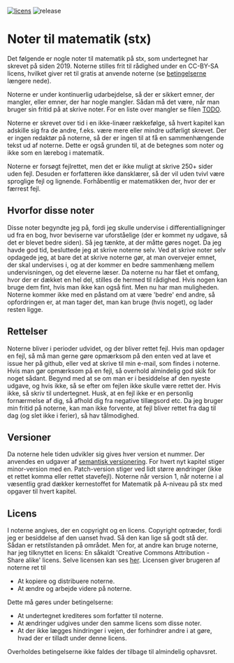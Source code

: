 [![licens](https://img.shields.io/badge/licens-CC--BY--SA--4.0-green)](https://creativecommons.org/licenses/by-sa/4.0/) ![release](https://img.shields.io/github/v/release/jechla/Noter-til-matematik-stx)
# Noter til matematik (stx)

Det følgende er nogle noter til matematik på stx, som undertegnet har skrevet på siden 2019. Noterne stilles frit til rådighed under en CC-BY-SA licens, hvilket giver ret til gratis at anvende noterne (se [betingelserne](#licens) længere nede).

Noterne er under kontinuerlig udarbejdelse, så der er sikkert emner, der mangler, eller emner, der har nogle mangler. Sådan må det være, når man bruger sin fritid på at skrive noter. For en liste over mangler se filen [TODO](TODO.md). 

Noterne er skrevet over tid i en ikke-linæer rækkefølge, så hvert kapitel kan adskille sig fra de andre, f.eks. være mere eller mindre udførligt skrevet. Der er ingen redaktør på noterne, så der er ingen til at få en sammenhængende tekst ud af noterne. Dette er også grunden til, at de betegnes som noter og ikke som en lærebog i matematik.

Noterne er forsøgt fejlrettet, men det er ikke muligt at skrive 250+ sider uden fejl. Desuden er forfatteren ikke dansklærer, så der vil uden tvivl være sproglige fejl og lignende. Forhåbentlig er matematikken der, hvor der er færrest fejl.

## Hvorfor disse noter
Disse noter begyndte jeg på, fordi jeg skulle undervise i differentialligninger ud fra en bog, hvor beviserne var uforståelige (der er kommet ny udgave, så det er blevet bedre siden). Så jeg tænkte, at der måtte gøres noget. Da jeg havde god tid, besluttede jeg at skrive noterne selv. Ved at skrive noter selv opdagede jeg, at bare det at skrive noterne gør, at man overvejer emnet, der skal undervises i, og at der kommer en bedre sammenhæng mellem undervisningen, og det eleverne læser. Da noterne nu har fået et omfang, hvor der er dækket en hel del, stilles de hermed til rådighed. Hvis nogen kan bruge dem fint, hvis man ikke kan også fint. Men nu har man muligheden. Noterne kommer ikke med en påstand om at være 'bedre' end andre, så opfordringen er, at man tager det, man kan bruge (hvis noget), og lader resten ligge.

## Rettelser
Noterne bliver i perioder udvidet, og der bliver rettet fejl. Hvis man opdager en fejl, så må man gerne gøre opmærksom på den enten ved at lave et issue her på github, eller ved at skrive til min e-mail, som findes i noterne. Hvis man gør opmærksom på en fejl, så overhold almindelig god skik for noget sådant. Begynd med at se om man er i besiddelse af den nyeste udgave, og hvis ikke, så se efter om fejlen ikke skulle være rettet der.  Hvis ikke, så skriv til undertegnet. Husk, at en fejl ikke er en personlig fornærmelse af dig, så afhold dig fra negative tillægsord etc. Da jeg bruger min fritid på noterne, kan man ikke forvente, at fejl bliver rettet fra dag til dag (og slet ikke i ferier), så hav tålmodighed. 

## Versioner
Da noterne hele tiden udvikler sig gives hver version et nummer. Der anvendes en udgaver af [semantisk versionering][semver]. For hvert nyt kapitel stiger minor-version med en. Patch-version stiger ved lidt større ændringer (ikke et rettet komma eller rettet stavefejl). Noterne når version 1, når noterne i al væsentlig grad dækker kernestoffet for Matematik på A-niveau på stx med opgaver til hvert kapitel. 

## Licens
 I noterne angives, der en copyright og en licens. Copyright optræder, fordi jeg er besiddelse af den uanset hvad. Så den kan lige så godt stå der. Sådan er retstilstanden på området. Men for, at andre kan bruge noterne, har jeg tilknyttet en licens: En såkaldt 'Creative Commons Attribution - Share alike' licens. Selve licensen kan ses [her][licenstekst]. Licensen giver brugeren af noterne ret til

* At kopiere og distribuere noterne.
* At ændre og arbejde videre på noterne.

Dette må gøres under betingelserne:

* At undertegnet krediteres som forfatter til noterne.
* At ændringer udgives under den samme licens som disse noter.
* At der ikke lægges hindringer i vejen, der forhindrer andre i at gøre, hvad der er tilladt under denne licens.

Overholdes betingelserne ikke faldes der tilbage til almindelig ophavsret.


[semver]: https://semver.org/
[licenstekst]: https://creativecommons.org/licenses/by-sa/4.0/